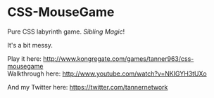 CSS-MouseGame
=============

Pure CSS labyrinth game. *Sibling Magic*!

It's a bit messy.

Play it here: http://www.kongregate.com/games/tanner963/css-mousegame  
Walkthrough here: http://www.youtube.com/watch?v=NKIGYH3tUXo

And my Twitter here: https://twitter.com/tannernetwork
